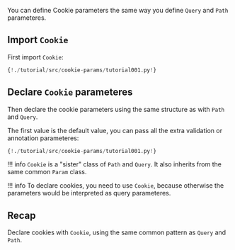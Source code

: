 You can define Cookie parameters the same way you define `Query` and `Path` parameteres.

## Import `Cookie`

First import `Cookie`:

```Python hl_lines="1"
{!./tutorial/src/cookie-params/tutorial001.py!}
```

## Declare `Cookie` parameteres

Then declare the cookie parameters using the same structure as with `Path` and `Query`.

The first value is the default value, you can pass all the extra validation or annotation parameteres:

```Python hl_lines="7"
{!./tutorial/src/cookie-params/tutorial001.py!}
```

!!! info
    `Cookie` is a "sister" class of `Path` and `Query`. It also inherits from the same common `Param` class.

!!! info
    To declare cookies, you need to use `Cookie`, because otherwise the parameters would be interpreted as query parameteres.

## Recap

Declare cookies with `Cookie`, using the same common pattern as `Query` and `Path`.
